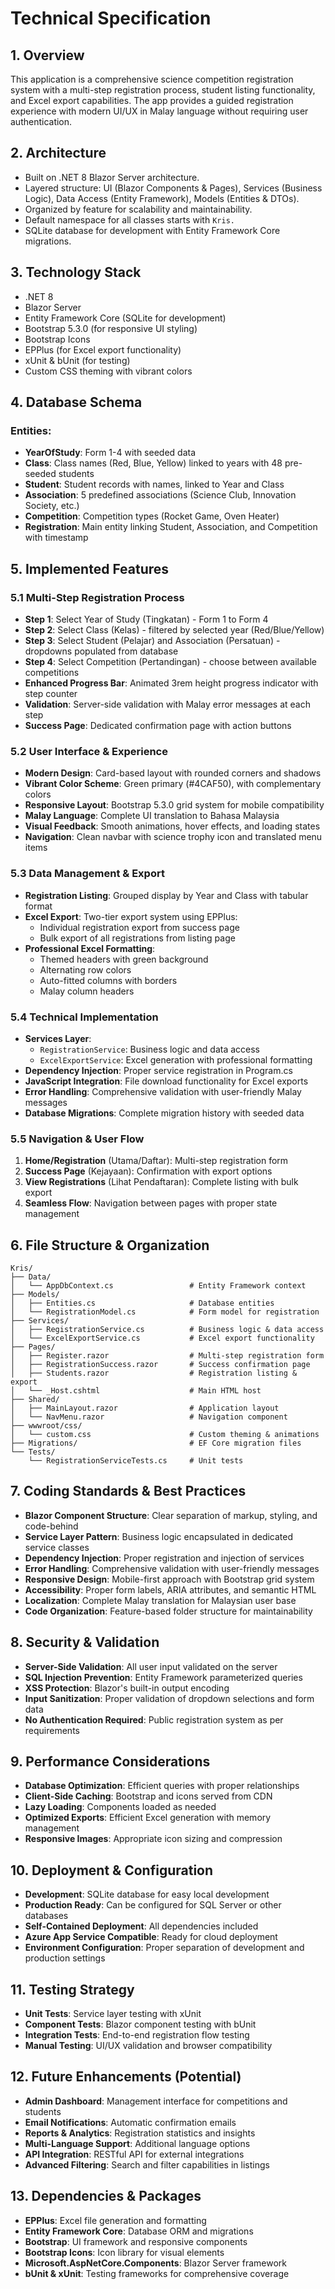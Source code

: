 # Technical Specification

## 1. Overview
This application is a comprehensive science competition registration system with a multi-step registration process, student listing functionality, and Excel export capabilities. The app provides a guided registration experience with modern UI/UX in Malay language without requiring user authentication.

## 2. Architecture
- Built on .NET 8 Blazor Server architecture.
- Layered structure: UI (Blazor Components & Pages), Services (Business Logic), Data Access (Entity Framework), Models (Entities & DTOs).
- Organized by feature for scalability and maintainability.
- Default namespace for all classes starts with `Kris.`
- SQLite database for development with Entity Framework Core migrations.

## 3. Technology Stack
- .NET 8
- Blazor Server
- Entity Framework Core (SQLite for development)
- Bootstrap 5.3.0 (for responsive UI styling)
- Bootstrap Icons
- EPPlus (for Excel export functionality)
- xUnit & bUnit (for testing)
- Custom CSS theming with vibrant colors

## 4. Database Schema
### Entities:
- **YearOfStudy**: Form 1-4 with seeded data
- **Class**: Class names (Red, Blue, Yellow) linked to years with 48 pre-seeded students
- **Student**: Student records with names, linked to Year and Class
- **Association**: 5 predefined associations (Science Club, Innovation Society, etc.)
- **Competition**: Competition types (Rocket Game, Oven Heater)
- **Registration**: Main entity linking Student, Association, and Competition with timestamp

## 5. Implemented Features

### 5.1 Multi-Step Registration Process
- **Step 1**: Select Year of Study (Tingkatan) - Form 1 to Form 4
- **Step 2**: Select Class (Kelas) - filtered by selected year (Red/Blue/Yellow)
- **Step 3**: Select Student (Pelajar) and Association (Persatuan) - dropdowns populated from database
- **Step 4**: Select Competition (Pertandingan) - choose between available competitions
- **Enhanced Progress Bar**: Animated 3rem height progress indicator with step counter
- **Validation**: Server-side validation with Malay error messages at each step
- **Success Page**: Dedicated confirmation page with action buttons

### 5.2 User Interface & Experience
- **Modern Design**: Card-based layout with rounded corners and shadows
- **Vibrant Color Scheme**: Green primary (#4CAF50), with complementary colors
- **Responsive Layout**: Bootstrap 5.3.0 grid system for mobile compatibility
- **Malay Language**: Complete UI translation to Bahasa Malaysia
- **Visual Feedback**: Smooth animations, hover effects, and loading states
- **Navigation**: Clean navbar with science trophy icon and translated menu items

### 5.3 Data Management & Export
- **Registration Listing**: Grouped display by Year and Class with tabular format
- **Excel Export**: Two-tier export system using EPPlus:
  - Individual registration export from success page
  - Bulk export of all registrations from listing page
- **Professional Excel Formatting**: 
  - Themed headers with green background
  - Alternating row colors
  - Auto-fitted columns with borders
  - Malay column headers

### 5.4 Technical Implementation
- **Services Layer**: 
  - `RegistrationService`: Business logic and data access
  - `ExcelExportService`: Excel generation with professional formatting
- **Dependency Injection**: Proper service registration in Program.cs
- **JavaScript Integration**: File download functionality for Excel exports
- **Error Handling**: Comprehensive validation with user-friendly Malay messages
- **Database Migrations**: Complete migration history with seeded data

### 5.5 Navigation & User Flow
1. **Home/Registration** (Utama/Daftar): Multi-step registration form
2. **Success Page** (Kejayaan): Confirmation with export options
3. **View Registrations** (Lihat Pendaftaran): Complete listing with bulk export
4. **Seamless Flow**: Navigation between pages with proper state management

## 6. File Structure & Organization
```
Kris/
├── Data/
│   └── AppDbContext.cs                 # Entity Framework context
├── Models/
│   ├── Entities.cs                     # Database entities
│   └── RegistrationModel.cs            # Form model for registration
├── Services/
│   ├── RegistrationService.cs          # Business logic & data access
│   └── ExcelExportService.cs           # Excel export functionality
├── Pages/
│   ├── Register.razor                  # Multi-step registration form
│   ├── RegistrationSuccess.razor       # Success confirmation page
│   ├── Students.razor                  # Registration listing & export
│   └── _Host.cshtml                    # Main HTML host
├── Shared/
│   ├── MainLayout.razor                # Application layout
│   └── NavMenu.razor                   # Navigation component
├── wwwroot/css/
│   └── custom.css                      # Custom theming & animations
├── Migrations/                         # EF Core migration files
└── Tests/
    └── RegistrationServiceTests.cs     # Unit tests
```

## 7. Coding Standards & Best Practices
- **Blazor Component Structure**: Clear separation of markup, styling, and code-behind
- **Service Layer Pattern**: Business logic encapsulated in dedicated service classes
- **Dependency Injection**: Proper registration and injection of services
- **Error Handling**: Comprehensive validation with user-friendly messages
- **Responsive Design**: Mobile-first approach with Bootstrap grid system
- **Accessibility**: Proper form labels, ARIA attributes, and semantic HTML
- **Localization**: Complete Malay translation for Malaysian user base
- **Code Organization**: Feature-based folder structure for maintainability

## 8. Security & Validation
- **Server-Side Validation**: All user input validated on the server
- **SQL Injection Prevention**: Entity Framework parameterized queries
- **XSS Protection**: Blazor's built-in output encoding
- **Input Sanitization**: Proper validation of dropdown selections and form data
- **No Authentication Required**: Public registration system as per requirements

## 9. Performance Considerations
- **Database Optimization**: Efficient queries with proper relationships
- **Client-Side Caching**: Bootstrap and icons served from CDN
- **Lazy Loading**: Components loaded as needed
- **Optimized Exports**: Efficient Excel generation with memory management
- **Responsive Images**: Appropriate icon sizing and compression

## 10. Deployment & Configuration
- **Development**: SQLite database for easy local development
- **Production Ready**: Can be configured for SQL Server or other databases
- **Self-Contained Deployment**: All dependencies included
- **Azure App Service Compatible**: Ready for cloud deployment
- **Environment Configuration**: Proper separation of development and production settings

## 11. Testing Strategy
- **Unit Tests**: Service layer testing with xUnit
- **Component Tests**: Blazor component testing with bUnit
- **Integration Tests**: End-to-end registration flow testing
- **Manual Testing**: UI/UX validation and browser compatibility

## 12. Future Enhancements (Potential)
- **Admin Dashboard**: Management interface for competitions and students
- **Email Notifications**: Automatic confirmation emails
- **Reports & Analytics**: Registration statistics and insights
- **Multi-Language Support**: Additional language options
- **API Integration**: RESTful API for external integrations
- **Advanced Filtering**: Search and filter capabilities in listings

## 13. Dependencies & Packages
- **EPPlus**: Excel file generation and formatting
- **Entity Framework Core**: Database ORM and migrations
- **Bootstrap**: UI framework and responsive components
- **Bootstrap Icons**: Icon library for visual elements
- **Microsoft.AspNetCore.Components**: Blazor Server framework
- **bUnit & xUnit**: Testing frameworks for comprehensive coverage
